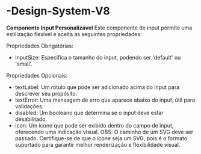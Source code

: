 # -Design-System-V8

**Componente Input Personalizável**
Este componente de input permite uma estilização flexível e aceita as seguintes propriedades:

Propriedades Obrigatórias:
- inputSize: Especifica o tamanho do input, podendo ser 'default' ou 'small'.

Propriedades Opcionais:

- textLabel: Um rótulo que pode ser adicionado acima do input para descrever seu propósito.
- textError: Uma mensagem de erro que aparece abaixo do input, útil para validações.
- disabled: Um booleano que determina se o input deve estar desabilitado.
- icon: Um ícone que pode ser exibido dentro do campo de input, oferecendo uma indicação visual.
OBS: O caminho de um SVG deve ser passado. Certifique-se de que o ícone seja um SVG, pois é o formato suportado para garantir melhor renderização e flexibilidade visual.

